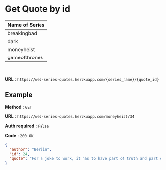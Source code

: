 # Get Quote by id

| **Name of Series** |
| ------------------ |
| breakingbad        |
| dark               |
| moneyheist         |
| gameofthrones      |

</br>

**URL** : `https://web-series-quotes.herokuapp.com/{series_name}/{quote_id}`

## Example
  
**Method** : `GET`

**URL** : ```https://web-series-quotes.herokuapp.com/moneyheist/34```

**Auth required** : `False`

**Code** : `200 OK`

```json
{
  "author": "Berlin",
  "id": 24,
  "quote": "For a joke to work, it has to have part of truth and part of pain."
}
```
